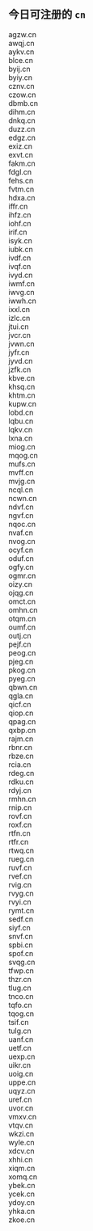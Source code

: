
## 今日可注册的 `cn`
>
agzw.cn   
awqj.cn   
aykv.cn   
blce.cn   
byij.cn   
byiy.cn   
cznv.cn   
czow.cn   
dbmb.cn   
dihm.cn   
dnkq.cn   
duzz.cn   
edgz.cn   
exiz.cn   
exvt.cn   
fakm.cn   
fdgl.cn   
fehs.cn   
fvtm.cn   
hdxa.cn   
iffr.cn   
ihfz.cn   
iohf.cn   
irif.cn   
isyk.cn   
iubk.cn   
ivdf.cn   
ivqf.cn   
ivyd.cn   
iwmf.cn   
iwvg.cn   
iwwh.cn   
ixxl.cn   
izlc.cn   
jtui.cn   
jvcr.cn   
jvwn.cn   
jyfr.cn   
jyvd.cn   
jzfk.cn   
kbve.cn   
khsq.cn   
khtm.cn   
kupw.cn   
lobd.cn   
lqbu.cn   
lqkv.cn   
lxna.cn   
miog.cn   
mqog.cn   
mufs.cn   
mvff.cn   
mvjg.cn   
ncql.cn   
ncwn.cn   
ndvf.cn   
ngvf.cn   
nqoc.cn   
nvaf.cn   
nvog.cn   
ocyf.cn   
oduf.cn   
ogfy.cn   
ogmr.cn   
oizy.cn   
ojqg.cn   
omct.cn   
omhn.cn   
otqm.cn   
oumf.cn   
outj.cn   
pejf.cn   
peog.cn   
pjeg.cn   
pkog.cn   
pyeg.cn   
qbwn.cn   
qgla.cn   
qicf.cn   
qiop.cn   
qpag.cn   
qxbp.cn   
rajm.cn   
rbnr.cn   
rbze.cn   
rcia.cn   
rdeg.cn   
rdku.cn   
rdyj.cn   
rmhn.cn   
rnip.cn   
rovf.cn   
roxf.cn   
rtfn.cn   
rtfr.cn   
rtwq.cn   
rueg.cn   
ruvf.cn   
rvef.cn   
rvig.cn   
rvyg.cn   
rvyi.cn   
rymt.cn   
sedf.cn   
siyf.cn   
snvf.cn   
spbi.cn   
spof.cn   
svqg.cn   
tfwp.cn   
thzr.cn   
tlug.cn   
tnco.cn   
tqfo.cn   
tqog.cn   
tsif.cn   
tulg.cn   
uanf.cn   
uetf.cn   
uexp.cn   
uikr.cn   
uoig.cn   
uppe.cn   
uqyz.cn   
uref.cn   
uvor.cn   
vmxv.cn   
vtqv.cn   
wkzi.cn   
wyle.cn   
xdcv.cn   
xhhi.cn   
xiqm.cn   
xomq.cn   
ybek.cn   
ycek.cn   
ydoy.cn   
yhka.cn   
zkoe.cn   

